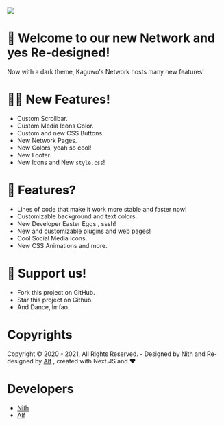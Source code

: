 <img src="https://alfred.is-inside.me/ruHnm24b.png" />

# 📝 Welcome to our new Network and yes Re-designed!

Now with a dark theme, Kaguwo's ​​Network hosts many new features!

# 💁‍♂️ New Features!
- Custom Scrollbar.
- Custom Media Icons Color.
- Custom and new CSS Buttons.
- New Network Pages.
- New Colors, yeah so cool!
- New Footer.
- New Icons and New <code>style.css</code>!


# 📩 Features?
- Lines of code that make it work more stable and faster now!
- Customizable background and text colors.
- New Developer Easter Eggs , sssh!
- New and customizable plugins and web pages!
- Cool Social Media Icons.
- New CSS Animations and more.

# 🙏 Support us!
- Fork this project on GitHub.
- Star this project on Github.
- And Dance, lmfao.


# Copyrights

Copyright © 2020 - 2021, All Rights Reserved. - Designed by Nith and Re-designed by <a href="https://github.com/alfredsaveron">Alf</a> , created with Next.JS and ❤️


# Developers

- <a href="https://kaguwo.js.org">Nith</a>
- <a href="https://alfs.ga">Alf</a>
